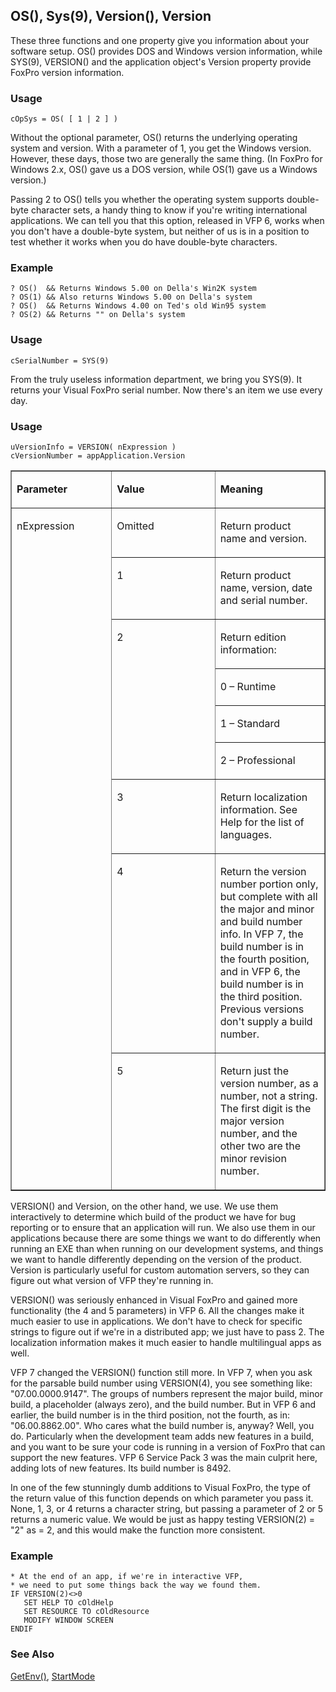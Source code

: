 ## OS(), Sys(9), Version(), Version

These three functions and one property give you information about your software setup. OS() provides DOS and Windows version information, while SYS(9), VERSION() and the application object's Version property provide FoxPro version information.

### Usage

```foxpro
cOpSys = OS( [ 1 | 2 ] )
```

Without the optional parameter, OS() returns the underlying operating system and version. With a parameter of 1, you get the Windows version. However, these days, those two are generally the same thing. (In FoxPro for Windows 2.x, OS() gave us a DOS version, while OS(1) gave us a Windows version.) 

Passing 2 to OS() tells you whether the operating system supports double-byte character sets, a handy thing to know if you're writing international applications. We can tell you that this option, released in VFP 6, works when you don't have a double-byte system, but neither of us is in a position to test whether it works when you do have double-byte characters.

### Example

```foxpro
? OS()  && Returns Windows 5.00 on Della's Win2K system
? OS(1) && Also returns Windows 5.00 on Della's system
? OS()  && Returns Windows 4.00 on Ted's old Win95 system
? OS(2) && Returns "" on Della's system
```
### Usage

```foxpro
cSerialNumber = SYS(9)
```

From the truly useless information department, we bring you SYS(9). It returns your Visual FoxPro serial number. Now there's an item we use every day. 

### Usage

```foxpro
uVersionInfo = VERSION( nExpression )
cVersionNumber = appApplication.Version
```
<table border cellspacing=0 cellpadding=0 width=100%>
<tr>
  <td width=32% valign=top>
  <p><b>Parameter</b></p>
  </td>
  <td width=23% valign=top>
  <p><b>Value</b></p>
  </td>
  <td width=45% valign=top>
  <p><b>Meaning</b></p>
  </td>
 </tr>
<tr>
  <td width=32% rowspan=9 valign=top>
  <p>nExpression</p>
  &nbsp;</td>
  <td width=23% valign=top>
  <p>Omitted</p>
  </td>
  <td width=45% valign=top>
  <p>Return product name and version.</p>
  </td>
 </tr>
<tr>
  <td width=33% valign=top>
  <p>1</p>
  </td>
  <td width=67% valign=top>
  <p>Return product name, version, date and serial number.</p>
  </td>
 </tr>
<tr>
  <td width=33% rowspan=4 valign=top>
  <p>2</p>
  </td>
  <td width=67% valign=top>
  <p>Return edition information:</p>
  </td>
 </tr>
<tr>
  <td width=**% valign=top>
  <p>0 &ndash; Runtime</p>
  </td>
 </tr>
<tr>
  <td width=**% valign=top>
  <p>1 &ndash; Standard</p>
  </td>
 </tr>
<tr>
  <td width=**% valign=top>
  <p>2 &ndash; Professional</p>
  </td>
 </tr>
<tr>
  <td width=33% valign=top>
  <p>3</p>
  </td>
  <td width=67% valign=top>
  <p>Return localization information. See Help for the list of languages.</p>
  </td>
 </tr>
<tr>
  <td width=33% valign=top>
  <p>4</p>
  </td>
  <td width=67% valign=top>
  <p>Return the version number portion only, but complete with all the major and minor and build number info. In VFP 7, the build number is in the fourth position, and in VFP 6, the build number is in the third position. Previous versions don't supply a build number.</p>
  </td>
 </tr>
<tr>
  <td width=33% valign=top>
  <p>5</p>
  </td>
  <td width=67% valign=top>
  <p>Return just the version number, as a number, not a string. The first digit is the major version number, and the other two are the minor revision number.</p>
  </td>
 </tr>
</table>

VERSION() and Version, on the other hand, we use. We use them interactively to determine which build of the product we have for bug reporting or to ensure that an application will run. We also use them in our applications because there are some things we want to do differently when running an EXE than when running on our development systems, and things we want to handle differently depending on the version of the product. Version is particularly useful for custom automation servers, so they can figure out what version of VFP they're running in.

VERSION() was seriously enhanced in Visual FoxPro and gained more functionality (the 4 and 5 parameters) in VFP 6. All the changes make it much easier to use in applications. We don't have to check for specific strings to figure out if we're in a distributed app; we just have to pass 2. The localization information makes it much easier to handle multilingual apps as well.

VFP 7 changed the VERSION() function still more. In VFP 7, when you ask for the parsable build number using VERSION(4), you see something like: "07.00.0000.9147".  The groups of numbers represent the major build, minor build, a placeholder (always zero), and the build number. But in VFP 6 and earlier, the build number is in the third position, not the fourth, as in: "06.00.8862.00". Who cares what the build number is, anyway? Well, you do. Particularly when the development team adds new features in a build, and you want to be sure your code is running in a version of FoxPro that can support the new features. VFP 6 Service Pack 3 was the main culprit here, adding lots of new features. Its build number is 8492.

In one of the few stunningly dumb additions to Visual FoxPro, the type of the return value of this function depends on which parameter you pass it. None, 1, 3, or 4 returns a character string, but passing a parameter of 2 or 5 returns a numeric value. We would be just as happy testing VERSION(2) = "2" as = 2, and this would make the function more consistent.

### Example

```foxpro
* At the end of an app, if we're in interactive VFP,
* we need to put some things back the way we found them.
IF VERSION(2)<>0
   SET HELP TO cOldHelp
   SET RESOURCE TO cOldResource
   MODIFY WINDOW SCREEN
ENDIF
```
### See Also

[GetEnv()](s4g114.md), [StartMode](s4g708.md)